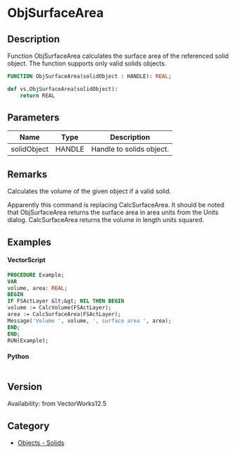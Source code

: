 # ObjSurfaceArea

## Description
Function ObjSurfaceArea calculates the surface area of the referenced solid object. The function supports only valid solids objects.

```pascal
FUNCTION ObjSurfaceArea(solidObject : HANDLE): REAL;
```

```python
def vs.ObjSurfaceArea(solidObject):
    return REAL
```

## Parameters
|Name|Type|Description|
|---|---|---|
|solidObject|HANDLE|Handle to solids object.|

## Remarks
Calculates the volume of the given object if a valid solid.




Apparently this command is replacing CalcSurfaceArea. It should be noted that ObjSurfaceArea returns the surface area in area units from the Units dialog. CalcSurfaceArea returns the volume in length units squared.

## Examples
#### VectorScript ####
```pascal
PROCEDURE Example;
VAR
volume, area: REAL;
BEGIN
IF FSActLayer &lt;&gt; NIL THEN BEGIN
volume := CalcVolume(FSActLayer);
area := CalcSurfaceArea(FSActLayer);
Message('Volume ', volume, ', surface area ', area);
END;
END;
RUN(Example);
```
#### Python ####
```python

```

## Version
Availability: from VectorWorks12.5

## Category
* [Objects - Solids](../Categories/Objects%20-%20Solids.md)
